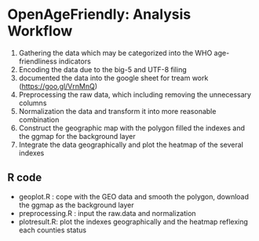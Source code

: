 # OpenAgeFriendly: Analysis Workflow

1. Gathering the data which may be categorized into the WHO age-friendliness indicators
2. Encoding the data due to the big-5 and UTF-8 filing
3. documented the data into the google sheet for tream work (https://goo.gl/VrnMnQ)
4. Preprocessing the raw data, which including removing the unnecessary columns
5. Normalization the data and transform it into more reasonable combination
6. Construct the geographic map with the polygon filled the indexes and the ggmap for the background layer
7. Integrate the data geographically and plot the heatmap of the several indexes

## R code

- geoplot.R : cope with the GEO data and smooth the polygon, download the ggmap as the background layer
- preprocessing.R : input the raw.data and normalization
- plotresult.R: plot the indexes geographically and the heatmap reflexing each counties status
